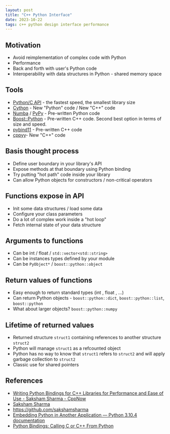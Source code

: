 ```yaml
---
layout: post
title: "C++ Python Interface"
date: 2023-10-22
tags: c++ python design interface performance
---
```


## Motivation
* Avoid reimplementation of complex code with Python
* Performance
* Back and forth with user's Python code
* Interoperability with data structures in Python - shared memory space

## Tools
* [Python/C API](https://docs.python.org/3/c-api/index.html) - the fastest speed, the smallest library size
* [Cython](https://cython.org/) - New "Python" code / New "C++" code
* [Numba](https://numba.pydata.org/) / [PyPy](https://www.pypy.org/) - Pre-written Python code
* [Boost::Python](https://www.boost.org/doc/libs/1_80_0/libs/python/doc/html/index.html) - Pre-written C++ code. Second best option in terms of size and speed.
* [pybind11](https://pybind11.readthedocs.io/en/stable/basics.html) - Pre-written C++ code
* [cppyy](https://cppyy.readthedocs.io/en/latest/)- New "C++" code

## Basis thought process
* Define user boundary in your library's API
* Expose methods at that boundary using Python binding
* Try putting "hot path" code inside your library
* Can allow Python objects for constructors / non-critical operators

## Functions expose in API
* Init some data structures / load some data
* Configure your class parameters
* Do a lot of complex work inside a "hot loop"
* Fetch internal state of your data structure

## Arguments to functions
* Can be int / float / `std::vector<std::string>`
* Can be instances types defined by your module
* Can be `PyObject*` / `boost::python::object`

## Return values of functions
* Easy enough to return standard types (int , float , ...)
* Can return Python objects - `boost::python::dict`, `boost::python::list`, `boost::python`
* What about larger objects? `boost::python::numpy`

## Lifetime of returned values
* Returned structure `struct1` containing references to another structure `struct2`
* Python will manage `struct1` as a refcounted object
* Python has no way to know that `struct1` refers to `struct2` and will apply garbage collection to `struct2`
* Classic use for shared pointers

## References
* [Writing Python Bindings for C++ Libraries for Performance and Ease of Use - Saksham Sharma - CppNow](https://www.youtube.com/watch?v=2rJJfTt72Dk)
* [Saksham Sharma](https://sakshamsharma.com/)
* <https://github.com/sakshamsharma>
* [Embedding Python in Another Application — Python 3.10.4 documentation](https://docs.python.org/3/extending/embedding.html)
* [Python Bindings: Calling C or C++ From Python](https://realpython.com/python-bindings-overview/)

